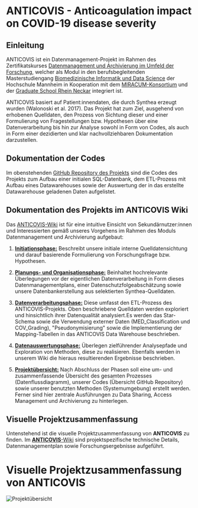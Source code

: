 #  **ANTICOVIS - Anticoagulation impact on COVID-19 disease severity**

## Einleitung

ANTICOVIS ist ein Datenmanagement-Projekt im Rahmen des Zertifikatskurses [Datenmanagement und Archivierung im Umfeld der Forschung](https://www.master-bids.hs-mannheim.de/studienangebot/datenmanagement-und-archivierung-im-umfeld-der-forschung.html), welcher als Modul in den berufsbegleitenden Masterstudiengang  [Biomedizinische Informatik und Data Science](https://www.master-bids.hs-mannheim.de/) der Hochschule Mannheim in Kooperation mit dem [MIRACUM-Konsortium](https://www.medizininformatik-initiative.de/de/konsortien/miracum) und der [Graduate School Rhein Neckar](https://gsrn.de/) integriert ist.

ANTICOVIS basiert auf Patient:innendaten, die durch Synthea erzeugt wurden (Walonoski et al. 2017). Das Projekt hat zum Ziel, ausgehend von erhobenen Quelldaten, den Prozess von Sichtung dieser und einer Formulierung von Fragestellungen bzw. Hypothesen über eine Datenverarbeitung bis hin zur Analyse sowohl in Form von Codes, als auch in Form einer dezidierten und klar nachvollziehbaren Dokumentation darzustellen.

## Dokumentation der Codes

Im obenstehenden [GitHub Repository des Projekts](https://github.com/Fuenfgeld/DMA2023TeamB) sind die Codes des Projekts zum Aufbau einer initialen SQL-Datenbank, dem ETL-Prozess mit Aufbau eines Datawarehouses sowie der Auswertung der in das erstellte Datawarehouse geladenen Daten aufgelistet.

## Dokumentation des Projekts im ANTICOVIS Wiki

Das [ANTICOVIS-Wiki](https://github.com/Fuenfgeld/DMA2023TeamB/wiki) ist für eine intuitive Einsicht von Sekundärnutzer:innen und Interessierten gemäß unseres Vorgehens im Rahmen des Moduls Datenmanagement und Archivierung aufgebaut:

1) [**Initiationsphase:**](https://github.com/Fuenfgeld/DMA2023TeamB/wiki/Initiation) Beschreibt unsere initiale interne Quelldatensichtung und darauf basierende Formulierung von Forschungsfrage bzw. Hypothesen.

2) [**Planungs- und Organisationsphase:**](https://github.com/Fuenfgeld/DMA2023TeamB/wiki/Planung-und-Organisation) Beinhaltet hochrelevante Überlegungen vor der eigentlichen Datenverarbeitung in Form dieses Datenmanagementplans, einer Datenschutzfolgeabschätzung sowie unsere Datenbankerstellung aus selektierten Synthea-Quelldaten.

3) [**Datenverarbeitungsphase:**](https://github.com/Fuenfgeld/DMA2023TeamB/wiki/Datenverarbeitung) Diese umfasst den ETL-Prozess des ANTICOVIS-Projekts. Oben beschriebene Quelldaten werden exploriert und hinsichtlich ihrer Datenqualität analysiert.Es werden das Star-Schema sowie die Verwendung externer Daten (MED_Classification und COV_Grading), "Pseudonymisierung" sowie die Implementierung der Mapping-Tabellen in das ANTICOVIS Data Warehouse beschrieben.

4) [**Datenauswertungsphase:**](https://github.com/Fuenfgeld/DMA2023TeamB/wiki/Datenauswertung) Überlegen zielführender Analysepfade und Exploration von Methoden, diese zu realisieren. Ebenfalls werden in unserem Wiki die hieraus resultierenden Ergebnisse beschrieben.

5) [**Projektübersicht:**](https://github.com/Fuenfgeld/DMA2023TeamB/wiki/Projekt%C3%BCbersichten) Nach Abschluss der Phasen soll eine um- und zusammenfassende Übersicht des gesamten Prozesses (Datenflussdiagramm), unserer Codes (Übersicht GitHub Repository) sowie unserer benutzten Methoden (Systemumgebung) erstellt werden. Ferner sind hier zentrale Ausführungen zu Data Sharing, Access Management und Archivierung zu hinterlegen.

## Visuelle Projektzusammenfassung

Untenstehend ist die visuelle Projektzusammenfassung von **ANTICOVIS** zu finden. Im [**ANTICOVIS**-Wiki](https://github.com/Fuenfgeld/DMA2023TeamB/wiki) sind projektspezifische technische Details, Datenmanagementplan sowie Forschungsergebnisse aufgeführt.

# **Visuelle Projektzusammenfassung von ANTICOVIS**

![Projektübersicht](https://github.com/Fuenfgeld/DMA2023TeamB/blob/main/Darstellungen/ANTICOVIS%20Projekt%C3%BCbersicht.jpg)
